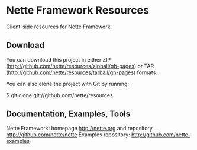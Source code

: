 Nette Framework Resources
=========================

Client-side resources for Nette Framework.


Download
--------

You can download this project in either ZIP (http://github.com/nette/resources/zipball/gh-pages)
or TAR (http://github.com/nette/resources/tarball/gh-pages) formats.

You can also clone the project with Git by running:

$ git clone git://github.com/nette/resources


Documentation, Examples, Tools
------------------------------

Nette Framework: homepage http://nette.org and repository http://github.com/nette/nette
Examples repository: http://github.com/nette-examples
